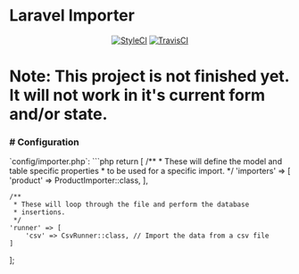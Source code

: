 <p align="center"><h1>Laravel Importer</h1></p>

<p align="center">
<a href="https://styleci.io/repos/82349568"><img src="https://styleci.io/repos/82349568/shield?branch=master" alt="StyleCI"></a>
<a href="https://travis-ci.org/DuckThom/laravel-importer"><img src="https://travis-ci.org/DuckThom/laravel-importer.svg?branch=master" alt="TravisCI"></a>
</p>

<h1>Note: This project is not finished yet. It will not work in it's current form and/or state.</h1>

<h3># Configuration</h3>
`config/importer.php`:
```php
return [
    /**
     * These will define the model and table specific properties
     * to be used for a specific import.
     */
    'importers' => [
        'product' => ProductImporter::class,
    ],
    
    /**
     * These will loop through the file and perform the database
     * insertions.
     */
    'runner' => [
        'csv' => CsvRunner::class, // Import the data from a csv file
    ]
];
```